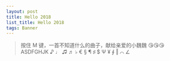 ```yaml
---
layout: post
title: Hello 2018
list_title: Hello 2018
tags: Banner
---
```


> 按住 M 键，一首不知道什么的曲子，献给亲爱的小魏魏 😘😘😘
> ASDFGHJK ♪ ♩ ♫ ♬ ♭ € § ¶ ♯ $ Ψ ¥ ∮ ‖ ⌒ ∠
